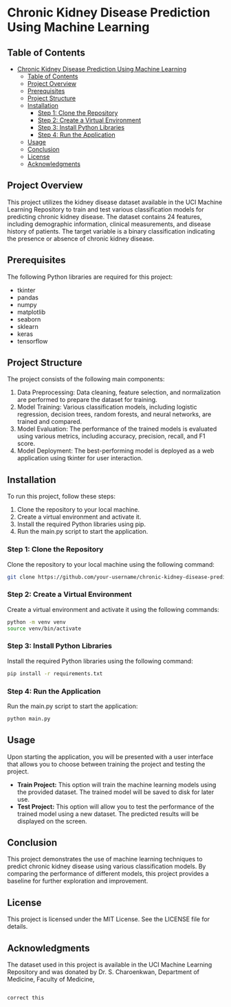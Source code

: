 # Chronic Kidney Disease Prediction Using Machine Learning

## Table of Contents
- [Chronic Kidney Disease Prediction Using Machine Learning](#chronic-kidney-disease-prediction-using-machine-learning)
  - [Table of Contents](#table-of-contents)
  - [Project Overview](#project-overview)
  - [Prerequisites](#prerequisites)
  - [Project Structure](#project-structure)
  - [Installation](#installation)
    - [Step 1: Clone the Repository](#step-1-clone-the-repository)
    - [Step 2: Create a Virtual Environment](#step-2-create-a-virtual-environment)
    - [Step 3: Install Python Libraries](#step-3-install-python-libraries)
    - [Step 4: Run the Application](#step-4-run-the-application)
  - [Usage](#usage)
  - [Conclusion](#conclusion)
  - [License](#license)
  - [Acknowledgments](#acknowledgments)

## Project Overview
This project utilizes the kidney disease dataset available in the UCI Machine Learning Repository to train and test various classification models for predicting chronic kidney disease. The dataset contains 24 features, including demographic information, clinical measurements, and disease history of patients. The target variable is a binary classification indicating the presence or absence of chronic kidney disease.

## Prerequisites
The following Python libraries are required for this project:
- tkinter
- pandas
- numpy
- matplotlib
- seaborn
- sklearn
- keras
- tensorflow

## Project Structure
The project consists of the following main components:
1. Data Preprocessing: Data cleaning, feature selection, and normalization are performed to prepare the dataset for training.
2. Model Training: Various classification models, including logistic regression, decision trees, random forests, and neural networks, are trained and compared.
3. Model Evaluation: The performance of the trained models is evaluated using various metrics, including accuracy, precision, recall, and F1 score.
4. Model Deployment: The best-performing model is deployed as a web application using tkinter for user interaction.

## Installation
To run this project, follow these steps:
1. Clone the repository to your local machine.
2. Create a virtual environment and activate it.
3. Install the required Python libraries using pip.
4. Run the main.py script to start the application.

### Step 1: Clone the Repository
Clone the repository to your local machine using the following command:
```bash
git clone https://github.com/your-username/chronic-kidney-disease-prediction.git
```

### Step 2: Create a Virtual Environment
Create a virtual environment and activate it using the following commands:
```bash
python -m venv venv
source venv/bin/activate
```

### Step 3: Install Python Libraries
Install the required Python libraries using the following command:
```bash
pip install -r requirements.txt
```

### Step 4: Run the Application
Run the main.py script to start the application:
```bash
python main.py
```

## Usage
Upon starting the application, you will be presented with a user interface that allows you to choose between training the project and testing the project.

- **Train Project:** This option will train the machine learning models using the provided dataset. The trained model will be saved to disk for later use.
- **Test Project:** This option will allow you to test the performance of the trained model using a new dataset. The predicted results will be displayed on the screen.

## Conclusion
This project demonstrates the use of machine learning techniques to predict chronic kidney disease using various classification models. By comparing the performance of different models, this project provides a baseline for further exploration and improvement.

## License
This project is licensed under the MIT License. See the LICENSE file for details.


## Acknowledgments
The dataset used in this project is available in the UCI Machine Learning Repository and was donated by Dr. S. Charoenkwan, Department of Medicine, Faculty of Medicine,
```

correct this